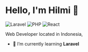 # Hello, I'm Hilmi 👋

![Laravel](https://img.shields.io/badge/Laravel-Beginner-red)
![PHP](https://img.shields.io/badge/PHP-Beginner-lightblue)
![React](https://img.shields.io/badge/React-Beginner-blue)

Web Developer located in Indonesia,

- 🌱 I’m currently learning **Laravel**
